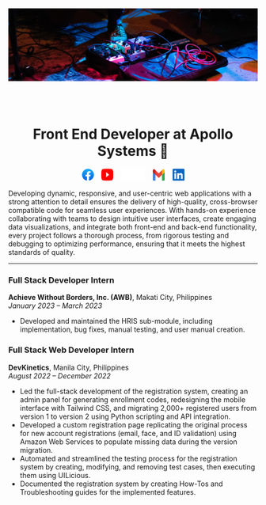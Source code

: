 <div style="position: relative; width: 100%; height: 250px; overflow: hidden;">
  <img src="/assets/Pedals.jpg" 
       alt="Image showing Joseph De Leon's first pedal board gig setup, first and last gig at Route 196" 
       style="position: absolute; top: 50%; left: 50%; transform: translate(-50%, -50%); width: 100%; height: auto; object-fit: cover;">
</div>

<h1 align="center"> Front End Developer at Apollo Systems 🚀</h1>

<p align="center">
  <a href="https://www.facebook.com/zenzephy/" target="_blank" style="text-decoration: none;">
    <img src="assets/facebook.svg" alt="Facebook" height="24" width="24">
  </a>
  &nbsp;&nbsp;
  <a href="https://www.youtube.com/@zephystunes" target="_blank" style="text-decoration: none;">
    <img src="assets/youtube.svg" alt="YouTube" height="24" width="24">
  </a>
  &nbsp;&nbsp;
  <a href="https://zeph.vercel.app/" target="_blank" style="text-decoration: none;">
    <img src="assets/vercel_wordmark_dark.svg" alt="Vercel" height="24" width="48">
  </a>
  &nbsp;&nbsp;
  <a href="mailto:joeseffdl@gmail.com" style="text-decoration: none;">
    <img src="assets/gmail.svg" alt="Gmail" height="24" width="24">
  </a>
  &nbsp;&nbsp;
  <a href="https://www.linkedin.com/in/joeseffdl/" target="_blank" style="text-decoration: none;">
    <img src="assets/linkedin.svg" alt="LinkedIn" height="24" width="24">
  </a>
</p>

Developing dynamic, responsive, and user-centric web applications with a strong attention to detail ensures the delivery of high-quality, cross-browser compatible code for seamless user experiences. With hands-on experience collaborating with teams to design intuitive user interfaces, create engaging data visualizations, and integrate both front-end and back-end functionality, every project follows a thorough process, from rigorous testing and debugging to optimizing performance, ensuring that it meets the highest standards of quality.

<hr>

### Full Stack Developer Intern
**Achieve Without Borders, Inc. (AWB)**, Makati City, Philippines  
*January 2023 – March 2023*
- Developed and maintained the HRIS sub-module, including implementation, bug fixes, manual testing, and user manual creation.

### Full Stack Web Developer Intern
**DevKinetics**, Manila City, Philippines  
*August 2022 – December 2022*
- Led the full-stack development of the registration system, creating an admin panel for generating enrollment codes, redesigning the mobile interface with Tailwind CSS, and migrating 2,000+ registered users from version 1 to version 2 using Python scripting and API integration.
- Developed a custom registration page replicating the original process for new account registrations (email, face, and ID validation) using Amazon Web Services to populate missing data during the version migration.
- Automated and streamlined the testing process for the registration system by creating, modifying, and removing test cases, then executing them using UILicious.
- Documented the registration system by creating How-Tos and Troubleshooting guides for the implemented features.

[Portfolio]: https://zeph.vercel.app/

[LinkedIn]: https://www.linkedin.com/in/joeseffdl/

[YouTube]: https://www.youtube.com/@zephystunes

[Facebook]: https://www.facebook.com/zenzephy/

[Email]: mailto:joeseffdl@gmail.com
